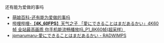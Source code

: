 还有能为爱做的事吗
- [萌娘百科-还有能为爱做的事吗](https://zh.moegirl.org.cn/%E8%BF%98%E6%9C%89%E8%83%BD%E4%B8%BA%E7%88%B1%E5%81%9A%E7%9A%84%E4%BA%8B%E5%90%97)
- [哔哩哔哩-【𝟒𝐊_𝟔𝟎𝐅𝐏𝐒】天气之子 「愛にできることはまだあるかい」4K60帧 全站最高画质 你手机能流畅播放吗_P1_8K60帧(超采样）](https://www.bilibili.com/video/BV1u44y1Y7tw)
- [jpmarumaru-愛にできることはまだあるかい - RADWIMPS](https://www.jpmarumaru.com/tw/JPSongPlay-14149.html)

